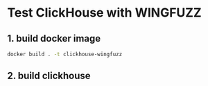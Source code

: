 # Test ClickHouse with WINGFUZZ

## 1. build docker image

```bash
docker build . -t clickhouse-wingfuzz
```

## 2. build clickhouse

```

```